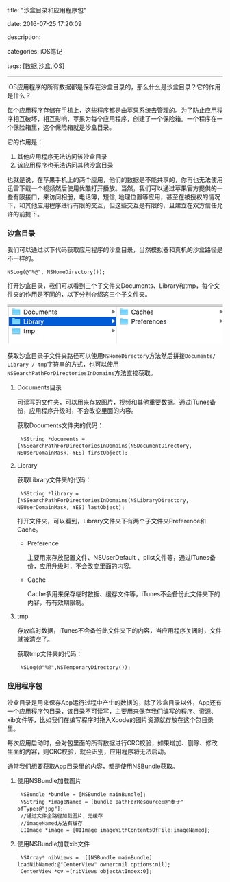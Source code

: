 title: "沙盒目录和应用程序包"

date: 2016-07-25 17:20:09

description:

categories: iOS笔记

tags: [数据,沙盒,iOS]

---

iOS应用程序的所有数据都是保存在沙盒目录的，那么什么是沙盒目录？它的作用是什么？

每个应用程序存储在手机上，这些程序都是由苹果系统去管理的。为了防止应用程序相互破坏，相互影响，苹果为每个应用程序，创建了一个保险箱。一个程序在一个保险箱里，这个保险箱就是沙盒目录。 

它的作用是：

1. 其他应用程序无法访问该沙盒目录
2. 该应用程序也无法访问其他沙盒目录

也就是说，在苹果手机上的两个应用，他们的数据是不能共享的，你再也无法使用迅雷下载一个视频然后使用优酷打开播放。当然，我们可以通过苹果官方提供的一些有限接口，来访问相册，电话簿，短信, 地理位置等应用，甚至在被授权的情况下，和其他应用程序进行有限的交互，但这些交互是有限的，且建立在双方信任允许的前提下。

<!--more-->

### 沙盒目录

我们可以通过以下代码获取应用程序的沙盒目录，当然模拟器和真机的沙盒路径是不一样的。

	NSLog(@"%@", NSHomeDirectory());

打开沙盒目录，我们可以看到三个子文件夹Documents、Library和tmp，每个文件夹的作用是不同的，以下分别介绍这三个子文件夹。

![](/img/沙盒目录和应用程序包01.png)

获取沙盒目录子文件夹路径可以使用`NSHomeDirectory`方法然后拼接`Documents/ Library / tmp`字符串的方式，也可以使用`NSSearchPathForDirectoriesInDomains`方法直接获取。

1. Documents目录

	可读写的文件夹，可以用来存放图片，视频和其他重要数据。通过iTunes备份，应用程序升级时，不会改变里面的内容。
	
	获取Documents文件夹的代码：
	
		NSString *documents = [NSSearchPathForDirectoriesInDomains(NSDocumentDirectory, NSUserDomainMask, YES) firstObject];
	
2. Library

	获取Library文件夹的代码：
	
		NSString *library = [NSSearchPathForDirectoriesInDomains(NSLibraryDirectory, NSUserDomainMask, YES) lastObject];	

	打开文件夹，可以看到，Library文件夹下有两个子文件夹Preference和Cache。

	* Preference

		主要用来存放配置文件、NSUserDefault 、plist文件等，通过iTunes备份，应用升级时，不会改变里面的内容。
	
	* Cache 

		Cache多用来保存临时数据、缓存文件等，iTunes不会备份此文件夹下的内容，有有效期限制。

3. tmp 

	存放临时数据，iTunes不会备份此文件夹下的内容，当应用程序关闭时，文件就被清空了。
	
	获取tmp文件夹的代码：
		
		NSLog(@"%@",NSTemporaryDirectory());
		
### 应用程序包

沙盒目录是用来保存App运行过程中产生的数据的，除了沙盒目录以外，App还有一个应用程序包目录，该目录不可读写，主要用来保存我们编写的程序、资源、xib文件等，比如我们在编写程序时拖入Xcode的图片资源就存放在这个包目录里。
	
每次应用启动时，会对包里面的所有数据进行CRC校验，如果增加、删除、修改里面的内容，则CRC校验，就会识别，应用程序将无法启动。

通常我们想要获取App目录里的内容，都是使用NSBundle获取。

1. 使用NSBundle加载图片

		NSBundle *bundle = [NSBundle mainBundle];
		NSString *imageNamed = [bundle pathForResource:@"麦子" ofType:@"jpg"];
		//通过文件全路径加载图片，无缓存
		//imageNamed方法有缓存
		UIImage *image = [UIImage imageWithContentsOfFile:imageNamed];
	
2. 使用NSBundle加载xib文件

		NSArray* nibViews =  [[NSBundle mainBundle] loadNibNamed:@"CenterView" owner:nil options:nil];
		CenterView *cv =[nibViews objectAtIndex:0];
